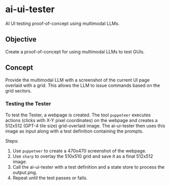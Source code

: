 # ai-ui-tester
AI UI testing proof-of-concept using multimodal LLMs.

## Objective
Create a proof-of-concept for using multimodal LLMs to test GUIs.

## Concept
Provide the multimodal LLM with a screenshot of the current UI page overlaid with a grid. This allows the LLM to issue commands based on the grid sectors.

### Testing the Tester
To test the Tester, a webpage is created. The tool `puppeteer` executes actions (clicks with X-Y pixel coordinates) on the webpage and creates a 512x512 (GPT-4 tile size) grid-overlaid image. The ai-ui-tester then uses this image as input along with a test definition containing the prompts.

Steps:
1. Use `puppeteer` to create a 470x470 screenshot of the webpage.
2. Use `sharp` to overlay the 510x510 grid and save it as a final 512x512 image.
3. Call the ai-ui-tester with a test definition and a state store to process the output.png.
4. Repeat until the test passes or fails.

